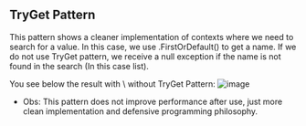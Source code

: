 ## TryGet Pattern
This pattern shows a cleaner implementation of contexts where we need to search for a value.
In this case, we use .FirstOrDefault() to get a name. If we do not use TryGet pattern, 
we receive a null exception if the name is not found in the search (In this case list).

You see below the result with \ without TryGet Pattern:
![image](https://github.com/user-attachments/assets/269d7005-6cc8-4921-a2e4-b92ecd52b9f3)

* Obs: This pattern does not improve performance after use, just more clean implementation and defensive programming philosophy.
